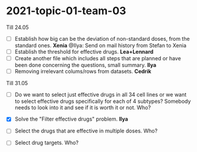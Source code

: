 # 2021-topic-01-team-03

Till 24.05
- [ ] Establish how big can be the deviation of non-standard doses, from the standard ones. **Xenia**
      @Ilya: Send on mail history from Stefan to Xenia
- [ ] Establish the threshold for effective drugs. **Lea+Lennard**
- [ ] Create another file which includes all steps that are planned or have been done concerning the questions, small summary. **Ilya**
- [ ] Removing irrelevant colums/rows from datasets. **Cedrik**

Till 31.05
- [ ] Do we want to select just effective drugs in all 34 cell lines or we want to select effective drugs specifically for each of 4 subtypes? Somebody needs to look into it and see if it is worth it or not. Who?
- [x] Solve the "Filter effective drugs" problem. **Ilya**
- [ ] Select the drugs that are effective in multiple doses. Who?
- [ ] Select drug targets. Who?

